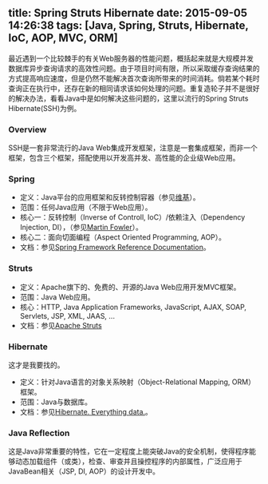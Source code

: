 title: Spring Struts Hibernate
date: 2015-09-05 14:26:38
tags: [Java, Spring, Struts, Hibernate, IoC, AOP, MVC, ORM]
---
最近遇到一个比较棘手的有关Web服务器的性能问题，概括起来就是大规模并发数据库异步查询请求的高效性问题。由于项目时间有限，所以采取缓存查询结果的方式提高响应速度，但是仍然不能解决首次查询所带来的时间消耗。倘若某个耗时查询正在执行中，还存在新的相同请求该如何处理的问题。重复造轮子并不是很好的解决办法，看看Java中是如何解决这些问题的，这里以流行的Spring Struts Hibernate(SSH)为例。

<!-- more -->

### Overview
SSH是一套非常流行的Java Web集成开发框架，注意是一套集成框架，而非一个框架，包含三个框架，搭配使用以开发高并发、高性能的企业级Web应用。

### Spring
* 定义：Java平台的应用框架和反转控制容器（参见[维基](https://en.wikipedia.org/wiki/Spring_Framework)）。
* 范围：任何Java应用（不限于Web应用）。
* 核心一：反转控制（Inverse of Controll, IoC）/依赖注入（Dependency Injection, DI），（参见[Martin Fowler](http://martinfowler.com/articles/injection.html)）。
* 核心二：面向切面编程（Aspect Oriented Programming, AOP）。
* 文档：参见[Spring Framework Reference Documentation](http://docs.spring.io/spring-framework/docs/current/spring-framework-reference/html/)。

### Struts
* 定义：Apache旗下的、免费的、开源的Java Web应用开发MVC框架。
* 范围：Java Web应用。
* 核心：HTTP, Java Application Frameworks, JavaScript, AJAX, SOAP, Servlets, JSP, XML, JAAS, ...
* 文档：参见[Apache Struts](https://struts.apache.org)

### Hibernate
这才是我要找的。
* 定义：针对Java语言的对象关系映射（Object-Relational Mapping, ORM）框架。
* 范围：Java与数据库。
* 文档：参见[Hibernate. Everything data.](http://hibernate.org/)。

### Java Reflection
这是Java非常重要的特性，它在一定程度上能突破Java的安全机制，使得程序能够动态加载组件（或类），检查、审查并且操控程序的内部属性，广泛应用于JavaBean相关（JSP, DI, AOP）的设计开发中。